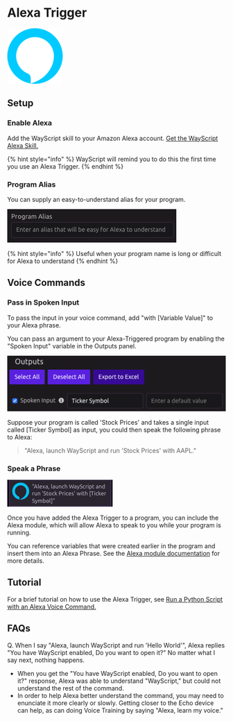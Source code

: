 # Alexa Trigger

![Run your program using an Alexa voice command.](../../.gitbook/assets/alexa_128x128.png)

## Setup

### Enable Alexa

Add the WayScript skill to your Amazon Alexa account. [Get the WayScript Alexa Skill.](https://www.amazon.com/gp/product/B07QXXG32B)

{% hint style="info" %}
WayScript will remind you to do this the first time you use an Alexa Trigger.
{% endhint %}

### Program Alias

You can supply an easy-to-understand alias for your program.

![](../../.gitbook/assets/screen-shot-2019-07-15-at-3.09.16-pm.png)

{% hint style="info" %}
Useful when your program name is long or difficult for Alexa to understand
{% endhint %}

## Voice Commands

### Pass in Spoken Input

To pass the input in your voice command, add "with \[Variable Value\]" to your Alexa phrase.

You can pass an argument to your Alexa-Triggered program by enabling the "Spoken Input" variable in the Outputs panel.

![](../../.gitbook/assets/screen-shot-2019-07-15-at-3.11.21-pm.png)

Suppose your program is called 'Stock Prices' and takes a single input called \[Ticker Symbol\] as input, you could then speak the following phrase to Alexa:

> "Alexa, launch WayScript and run 'Stock Prices' with AAPL."

### Speak a Phrase

![](../../.gitbook/assets/screen-shot-2019-07-15-at-3.12.35-pm.png)

Once you have added the Alexa Trigger to a program, you can include the Alexa module, which will allow Alexa to speak to you while your program is running.

You can reference variables that were created earlier in the program and insert them into an Alexa Phrase. See the [Alexa module documentation](../modules/alexa.md) for more details.

## Tutorial

For a brief tutorial on how to use the Alexa Trigger, see [Run a Python Script with an Alexa Voice Command.](https://wayscript.com/blog_entry/36)

## FAQs

Q. When I say "Alexa, launch WayScript and run 'Hello World'", Alexa replies "You have WayScript enabled, Do you want to open it?" No matter what I say next, nothing happens. 

* When you get the "You have WayScript enabled, Do you want to open it?" response, Alexa was able to understand "WayScript," but could not understand the rest of the command. 
* In order to help Alexa better understand the command, you may need to enunciate it more clearly or slowly. Getting closer to the Echo device can help, as can doing Voice Training by saying "Alexa, learn my voice."



